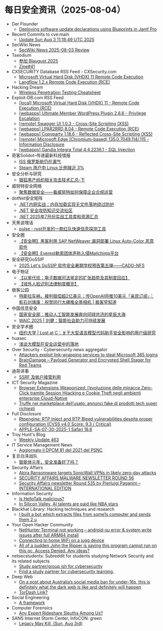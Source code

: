 # 每日安全资讯（2025-08-04）

- Der Flounder
  - [Deploying software update declarations using Blueprints in Jamf Pro](https://derflounder.wordpress.com/2025/08/03/deploying-software-update-declarations-using-blueprints-in-jamf-pro/)
- Recent Commits to cve:main
  - [Update Sun Aug  3 11:18:49 UTC 2025](https://github.com/trickest/cve/commit/087eb0cf84aed82d331c7785892e81ded1ca0dcc)
- SecWiki News
  - [SecWiki News 2025-08-03 Review](http://www.sec-wiki.com/?2025-08-03)
- Taxodium
  - [参加 Blaugust 2025](https://taxodium.ink//blaugust-2025.html)
  - [Zine#41](https://taxodium.ink//41.html)
- CXSECURITY Database RSS Feed - CXSecurity.com
  - [Microsoft Virtual Hard Disk (VHDX) 11 Remote Code Execution](https://cxsecurity.com/issue/WLB-2025080002)
  - [Langflow 1.2.x Remote Code Execution (RCE)](https://cxsecurity.com/issue/WLB-2025080001)
- Hacking Dream
  - [Wireless Penetration Testing Cheatsheet](https://www.hackingdream.net/2025/08/wireless-penetration-testing-cheatsheet.html)
- Exploit-DB.com RSS Feed
  - [[local] Microsoft Virtual Hard Disk (VHDX) 11 - Remote Code Execution (RCE)](https://www.exploit-db.com/exploits/52394)
  - [[webapps] Ultimate Member WordPress Plugin 2.6.6 - Privilege Escalation](https://www.exploit-db.com/exploits/52393)
  - [[remote] Swagger UI 1.0.3 - Cross-Site Scripting (XSS)](https://www.exploit-db.com/exploits/52392)
  - [[webapps] LPAR2RRD 8.04 - Remote Code Execution (RCE)](https://www.exploit-db.com/exploits/52391)
  - [[webapps] Copyparty 1.18.6 - Reflected Cross-Site Scripting (XSS)](https://www.exploit-db.com/exploits/52390)
  - [[remote] Microsoft Edge (Chromium-based) 135.0.7049.114/.115 - Information Disclosure](https://www.exploit-db.com/exploits/52389)
  - [[webapps] Gandia Integra Total 4.4.2236.1 - SQL Injection](https://www.exploit-db.com/exploits/52388)
- 奇客Solidot–传递最新科技情报
  - [ISS 俄罗斯舱仍在漏气](https://www.solidot.org/story?sid=81956)
  - [Steam 用户中 Linux 比例接近 3%](https://www.solidot.org/story?sid=81955)
- 安全分析与研究
  - [银狐黑产组织相关攻击技术汇总-下](https://mp.weixin.qq.com/s?__biz=MzA4ODEyODA3MQ==&mid=2247493048&idx=1&sn=c571bfd82fde102c651121b77c98120f)
- 威努特安全网络
  - [聚焦数据安全——看威努特如何保障企业合规运营](https://mp.weixin.qq.com/s?__biz=MzAwNTgyODU3NQ==&mid=2651134586&idx=1&sn=c9590353a06f3e8b1cb25e30e35a7a74)
- dotNet安全矩阵
  - [.NET内网实战：内存加载实现无文件落地绕过防护](https://mp.weixin.qq.com/s?__biz=MzUyOTc3NTQ5MA==&mid=2247500222&idx=1&sn=6c22fd9510281783e4fd2eaf7c67ff93)
  - [.NET 安全攻防知识交流社区](https://mp.weixin.qq.com/s?__biz=MzUyOTc3NTQ5MA==&mid=2247500222&idx=2&sn=e83eaa9f4bee7ce10cd609ece8a4dfe5)
  - [.NET 2025年7月份实战工具库和资源汇总](https://mp.weixin.qq.com/s?__biz=MzUyOTc3NTQ5MA==&mid=2247500222&idx=3&sn=0b35d3d1224a923438c6f3c181a68d10)
- 天黑说嘿话
  - [pulse - rust开发的一款红队快速信息探测工具](https://mp.weixin.qq.com/s?__biz=MzI5NTQ5MTAzMA==&mid=2247484544&idx=1&sn=7fba55b2f986739157ee9c963e4ba9c3)
- 安全圈
  - [【安全圈】黑客利用 SAP NetWeaver 漏洞部署 Linux Auto-Color 恶意软件](https://mp.weixin.qq.com/s?__biz=MzIzMzE4NDU1OQ==&mid=2652070961&idx=1&sn=b8c7c8f1988fca2052e2f2bebaeb3c52)
  - [【安全圈】Everest勒索团体声称入侵Mailchimp平台](https://mp.weixin.qq.com/s?__biz=MzIzMzE4NDU1OQ==&mid=2652070961&idx=3&sn=c794f434a0d42a4a9ea62a4239208b46)
- 安全研究GoSSIP
  - [2025 Let's GoSSIP 软件安全暑期学校预告第五弹——CADO-NFS](https://mp.weixin.qq.com/s?__biz=Mzg5ODUxMzg0Ng==&mid=2247500524&idx=1&sn=9ea104132bdfb9b8234e2545dde8044f)
- 电子物证
  - [【以鉴代侦：电子数据司法鉴定的扩张趋势及其制度回应】](https://mp.weixin.qq.com/s?__biz=MzAwNDcwMDgzMA==&mid=2651048564&idx=1&sn=9e1b2a065cb43a7339b071b175bfb8df)
  - [【域外人脸识别法律制度概览】](https://mp.weixin.qq.com/s?__biz=MzAwNDcwMDgzMA==&mid=2651048564&idx=2&sn=829af408c4f12e4323719e53dc4dbfe8)
- 极客公园
  - [​特斯拉车祸，被判赔偿超2亿美元；传OpenAI将推10美元「亲民订阅」；影石刘靖康：祝贺同行大疆推全景相机 | 极客早知道](https://mp.weixin.qq.com/s?__biz=MTMwNDMwODQ0MQ==&mid=2653084014&idx=1&sn=e70da3388d98649b52c08c091d05489d)
- 中国信息安全
  - [国家安全部：推动人工智能发展奔向同球共济的星辰大海](https://mp.weixin.qq.com/s?__biz=MzA5MzE5MDAzOA==&mid=2664246806&idx=1&sn=546b230e6f20b5b850ccc986eea4d0c3)
  - [WAIC 2025 | 刘健：智能社会助力可持续发展](https://mp.weixin.qq.com/s?__biz=MzA5MzE5MDAzOA==&mid=2664246806&idx=2&sn=88d09066cc0a828116ef62b28a06bb38)
- 安全学术圈
  - [纽约大学 | Lost at C：关于大型语言模型代码助手安全影响的用户级研究](https://mp.weixin.qq.com/s?__biz=MzU5MTM5MTQ2MA==&mid=2247493203&idx=1&sn=9948e426d60c7046eea19526720dc72a)
- huasec
  - [浅谈大模型在安全运营中的落地](https://mp.weixin.qq.com/s?__biz=MzIyOTY1NDE5Mg==&mid=2247485112&idx=1&sn=494f9563cca0f7b7e4b1d2849971de85)
- Over Security - Cybersecurity news aggregator
  - [Attackers exploit link-wrapping services to steal Microsoft 365 logins](https://www.bleepingcomputer.com/news/security/attackers-exploit-link-wrapping-services-to-steal-microsoft-365-logins/)
  - [BrainDamage – Payload Generator and Encrypted Shell Stager for Red Teams](https://www.darknet.org.uk/2025/08/braindamage-payload-generator-and-encrypted-shell-stager-for-red-teams/)
- 迪哥讲事
  - [SSRF 及帐户接管利用](https://mp.weixin.qq.com/s?__biz=MzIzMTIzNTM0MA==&mid=2247497987&idx=1&sn=12d3485137ddaa99016b5244ffd673f4)
- ICT Security Magazine
  - [Browser Extensions Weaponized: l’evoluzione delle minacce Zero-Click tramite Session Hijacking e Cookie Theft negli ambienti enterprise Cloud-Native](https://www.ictsecuritymagazine.com/articoli/browser-extensions/)
  - [Truffe nei marketplace dell’usato: annunci fake di prodotti tech super richiesti](https://www.ictsecuritymagazine.com/notizie/truffe-marketplace/)
- Full Disclosure
  - [Rtpengine: RTP Inject and RTP Bleed vulnerabilities despite proper configuration (CVSS v4.0 Score: 9.3 / Critical)](https://seclists.org/fulldisclosure/2025/Aug/1)
  - [APPLE-SA-07-30-2025-1 Safari 18.6](https://seclists.org/fulldisclosure/2025/Aug/0)
- Troy Hunt's Blog
  - [Weekly Update 463](https://www.troyhunt.com/weekly-update-463/)
- IT Service Management News
  - [Aggiornato il DPCM 81 del 2021 del PSNC](http://blog.cesaregallotti.it/2025/08/aggiornato-il-dpcm-81-del-2021-del-psnc.html)
- 复旦白泽战队
  - [智能体元年，安全准备好了吗？](https://mp.weixin.qq.com/s?__biz=MzU4NzUxOTI0OQ==&mid=2247495743&idx=1&sn=6cc421403d777d55db41e7f5361da7e0)
- Security Affairs
  - [Akira Ransomware targets SonicWall VPNs in likely zero-day attacks](https://securityaffairs.com/180724/cyber-crime/akira-ransomware-targets-sonicwall-vpns-in-likely-zero-day-attacks.html)
  - [SECURITY AFFAIRS MALWARE NEWSLETTER ROUND 56](https://securityaffairs.com/180717/malware/security-affairs-malware-newsletter-round-56.html)
  - [Security Affairs newsletter Round 535 by Pierluigi Paganini – INTERNATIONAL EDITION](https://securityaffairs.com/180711/breaking-news/security-affairs-newsletter-round-535-by-pierluigi-paganini-international-edition.html)
- Information Security
  - [Is HelloTalk malicious?](https://www.reddit.com/r/Information_Security/comments/1mgoynn/is_hellotalk_malicious/)
  - [In Silicon Valley, AI talents are paid like NBA stars](https://www.reddit.com/r/Information_Security/comments/1mgkr8y/in_silicon_valley_ai_talents_are_paid_like_nba/)
- Blackhat Library: Hacking techniques and research
  - [I built a bot which extracts files from some1s computer and sends them 2 u](https://www.reddit.com/r/blackhat/comments/1mgflk9/i_built_a_bot_which_extracts_files_from_some1s/)
- Your Open Hacker Community
  - [NetHunter Terminal not working – android-su error & system write issues after full ARM64 install](https://www.reddit.com/r/HowToHack/comments/1mgre15/nethunter_terminal_not_working_androidsu_error/)
  - [Connecting to home WiFi on a jugg device](https://www.reddit.com/r/HowToHack/comments/1mg62ma/connecting_to_home_wifi_on_a_jugg_device/)
  - [All of a sudden John the Ripper is saying this program cannot run on this pc, Access Denied. Any ideas?](https://www.reddit.com/r/HowToHack/comments/1mg5par/all_of_a_sudden_john_the_ripper_is_saying_this/)
- netsecstudents: Subreddit for students studying Network Security and its related subjects
  - [Study partner/group ish for cybersecurity](https://www.reddit.com/r/netsecstudents/comments/1mgrh1j/study_partnergroup_ish_for_cybersecurity/)
  - [Find a study partner for cybersecurity learning.](https://www.reddit.com/r/netsecstudents/comments/1mgl8gs/find_a_study_partner_for_cybersecurity_learning/)
- Deep Web
  - [On a post about Australia’s social media ban for under-16s, this is definitely what the dark web is like and definitely will happen](https://www.reddit.com/r/deepweb/comments/1mgnu29/on_a_post_about_australias_social_media_ban_for/)
  - [TorDash Link?](https://www.reddit.com/r/deepweb/comments/1mgyebm/tordash_link/)
- Social Engineering
  - [A framework](https://www.reddit.com/r/SocialEngineering/comments/1mgvym9/a_framework/)
- Computer Forensics
  - [Any Expert Rideshare Sleuths Among Us?](https://www.reddit.com/r/computerforensics/comments/1mgp6vt/any_expert_rideshare_sleuths_among_us/)
- SANS Internet Storm Center, InfoCON: green
  - [Legacy May Kill, (Sun, Aug 3rd)](https://isc.sans.edu/diary/rss/32166)
